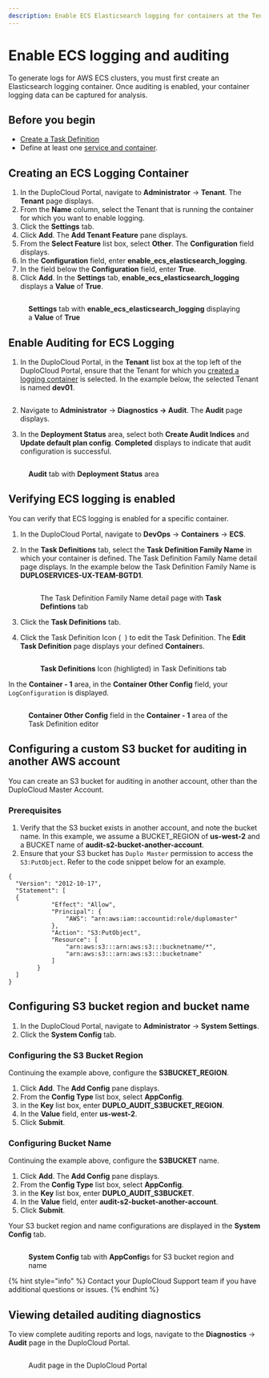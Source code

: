 ```yaml
---
description: Enable ECS Elasticsearch logging for containers at the Tenant level
---
```


# Enable ECS logging and auditing

To generate logs for AWS ECS clusters, you must first create an Elasticsearch logging container. Once auditing is enabled, your container logging data can be captured for analysis.

## Before you begin

* [Create a Task Definition](../../../aws-services/containers.md#7-toc-title)
* Define at least one [service and container](../../../aws-services/containers.md).

## Creating an ECS Logging Container

1. In the DuploCloud Portal, navigate to **Administrator** -> **Tenant**. The **Tenant** page displays.
2. From the **Name** column, select the Tenant that is running the container for which you want to enable logging.
3. Click the **Settings** tab.
4. Click **Add**. The **Add Tenant Feature** pane displays.
5. From the **Select Feature** list box, select **Other**. The **Configuration** field displays.
6. In the **Configuration** field, enter **enable\_ecs\_elasticsearch\_logging**.&#x20;
7. In the field below the **Configuration** field, enter **True**.
8. Click **Add**. In the **Settings** tab, **enable\_ecs\_elasticsearch\_logging** displays a **Value** of **True**.&#x20;

<figure><img src="../../../../.gitbook/assets/AWS_ECS_Logging_1.png" alt=""><figcaption><p><strong>Settings</strong> tab with <strong>enable_ecs_elasticsearch_logging</strong> displaying a <strong>Value</strong> of <strong>True</strong></p></figcaption></figure>

## Enable Auditing for ECS Logging

1.  In the DuploCloud Portal, in the **Tenant** list box at the top left of the DuploCloud Portal, ensure that the Tenant for which you [created a logging container](enable-ecs-logging-and-auditing.md#creating-an-ecs-logging-container) is selected. In the example below, the selected Tenant is named **dev01**.

    <figure><img src="../../../../.gitbook/assets/tenant_dev01 (3) (1).png" alt=""><figcaption></figcaption></figure>
2. Navigate to **Administrator** -> **Diagnostics -> Audit**. The **Audit** page displays.
3. In the **Deployment Status** area, select both **Create Audit Indices** and **Update default plan config**. **Completed** displays to indicate that audit configuration is successful.

<figure><img src="../../../../.gitbook/assets/AWS_ECS_Logging_2.png" alt=""><figcaption><p><strong>Audit</strong> tab with <strong>Deployment Status</strong> area</p></figcaption></figure>

## Verifying ECS logging is enabled&#x20;

You can verify that ECS logging is enabled for a specific container.

1. In the DuploCloud Portal, navigate to **DevOps** -> **Containers** -> **ECS**.
2.  In the **Task Definitions** tab, select the **Task Definition Family Name** in which your container is defined. The Task Definition Family Name detail page displays. In the example below the Task Definition Family Name is **DUPLOSERVICES-UX-TEAM-BGTD1**.

    <figure><img src="../../../../.gitbook/assets/AWS_ECS_Logging_6.png" alt=""><figcaption><p>The Task Definition Family Name detail page with <strong>Task Defintions</strong> tab</p></figcaption></figure>
3. Click the **Task Definitions** tab.
4.  Click the Task Definition Icon ( <img src="../../../../.gitbook/assets/square_edit_icon (2).png" alt="" data-size="line"> ) to edit the Task Definition. The **Edit Task Definition** page displays your defined **Container**s.

    <figure><img src="../../../../.gitbook/assets/AWS_ECS_Logging_5.png" alt=""><figcaption><p><strong>Task Definitions</strong> Icon (highligted) in Task Definitions tab</p></figcaption></figure>

In the **Container - 1** area, in the **Container Other Config** field, your `LogConfiguration` is displayed.

<figure><img src="../../../../.gitbook/assets/AWS_ECS_Logging_3 (1).png" alt=""><figcaption><p><strong>Container Other Config</strong> field in the <strong>Container - 1</strong> area of the Task Definition editor</p></figcaption></figure>

## Configuring a custom S3 bucket for auditing in another AWS account

You can create an S3 bucket for auditing in another account, other than the DuploCloud Master Account.&#x20;

### Prerequisites

1. Verify that the S3 bucket exists in another account, and note the bucket name. In this example, we assume a BUCKET\_REGION of **us-west-2** and a BUCKET name of **audit-s2-bucket-another-account**.
2. Ensure that your S3 bucket has `Duplo Master` permission to access the `S3:PutObject`. Refer to the code snippet below for an example.

```
{
  "Version": "2012-10-17",
  "Statement": [
  {
            "Effect": "Allow",
            "Principal": {
                "AWS": "arn:aws:iam::accountid:role/duplomaster"
            },
            "Action": "S3:PutObject",
            "Resource": [
                "arn:aws:s3:::arn:aws:s3:::bucknetname/*",
                "arn:aws:s3:::arn:aws:s3:::bucketname"
            ]
        }
  ]
}
```

## Configuring S3 bucket region and bucket name

1. In the DuploCloud Portal, navigate to **Administrator** -> **System Settings**.
2. Click the **System Config** tab.

### Configuring the S3 Bucket Region

Continuing the example above, configure the **S3BUCKET\_REGION**.

1. Click **Add**. The **Add Config** pane displays.
2. From the **Config Type** list box, select **AppConfig**.
3. in the **Key** list box, enter **DUPLO\_AUDIT\_S3BUCKET\_REGION**.
4. In the **Value** field, enter **us-west-2**.
5. Click **Submit**.

### Configuring Bucket Name

Continuing the example above, configure the **S3BUCKET** name.

1. Click **Add**. The **Add Config** pane displays.
2. From the **Config Type** list box, select **AppConfig**.
3. in the **Key** list box, enter **DUPLO\_AUDIT\_S3BUCKET**.
4. In the **Value** field, enter **audit-s2-bucket-another-account**.
5. Click **Submit**.

Your S3 bucket region and name configurations are displayed in the **System Config** tab.&#x20;

<figure><img src="../../../../.gitbook/assets/RM1.png" alt=""><figcaption><p><strong>System Config</strong> tab with <strong>AppConfig</strong>s for S3 bucket region and name</p></figcaption></figure>

{% hint style="info" %}
Contact your DuploCloud Support team if you have additional questions or issues.
{% endhint %}

## Viewing detailed auditing diagnostics

To view complete auditing reports and logs, navigate to the **Diagnostics** -> **Audit** page in the DuploCloud Portal.

<figure><img src="../../../../.gitbook/assets/audit1.png" alt=""><figcaption><p>Audit page in the DuploCloud Portal</p></figcaption></figure>
